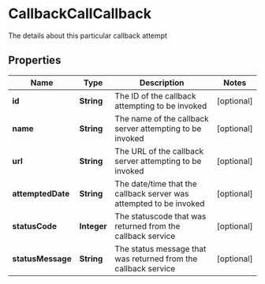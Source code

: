 

# CallbackCallCallback

The details about this particular callback attempt

## Properties

| Name | Type | Description | Notes |
|------------ | ------------- | ------------- | -------------|
|**id** | **String** | The ID of the callback attempting to be invoked |  [optional] |
|**name** | **String** | The name of the callback server attempting to be invoked |  [optional] |
|**url** | **String** | The URL of the callback server attempting to be invoked |  [optional] |
|**attemptedDate** | **String** | The date/time that the callback server was attempted to be invoked |  [optional] |
|**statusCode** | **Integer** | The statuscode that was returned from the callback service |  [optional] |
|**statusMessage** | **String** | The status message that was returned from the callback service |  [optional] |




